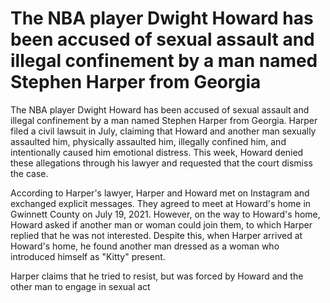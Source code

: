 #  The NBA player Dwight Howard has been accused of sexual assault and illegal confinement by a man named Stephen Harper from Georgia 
  The NBA player Dwight Howard has been accused of sexual assault and illegal confinement by a man named Stephen Harper from Georgia. Harper filed a civil lawsuit in July, claiming that Howard and another man sexually assaulted him, physically assaulted him, illegally confined him, and intentionally caused him emotional distress. This week, Howard denied these allegations through his lawyer and requested that the court dismiss the case.

 According to Harper's lawyer, Harper and Howard met on Instagram and exchanged explicit messages. They agreed to meet at Howard's home in Gwinnett County on July 19, 2021. However, on the way to Howard's home, Howard asked if another man or woman could join them, to which Harper replied that he was not interested. Despite this, when Harper arrived at Howard's home, he found another man dressed as a woman who introduced himself as "Kitty" present.

 Harper claims that he tried to resist, but was forced by Howard and the other man to engage in sexual act